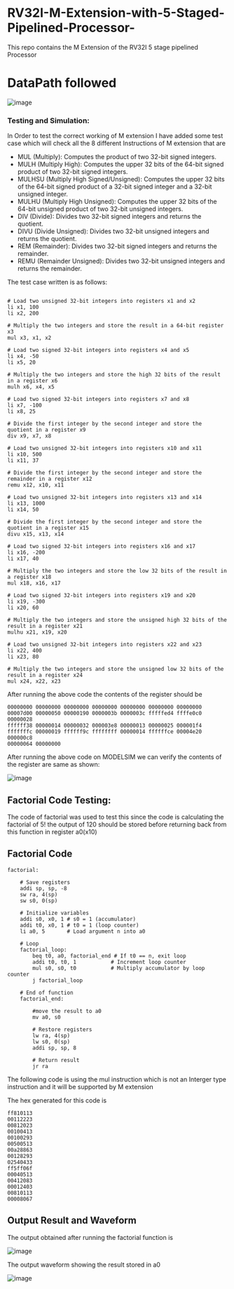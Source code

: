 # RV32I-M-Extension-with-5-Staged-Pipelined-Processor-
This repo contains the M Extension of the RV32I 5 stage pipelined Processor 

# **DataPath followed**

 ![image](https://user-images.githubusercontent.com/104595329/235644200-67e40eca-e6f1-48f5-b0ee-ef27077dd0df.png)


### **Testing and Simulation:**
In Order to test the correct working of M extension I have added some test case which will check all the 8 different Instructions of M extension  that are

- MUL (Multiply): Computes the product of two 32-bit signed integers.
- MULH (Multiply High): Computes the upper 32 bits of the 64-bit signed product of two 32-bit signed integers.
- MULHSU (Multiply High Signed/Unsigned): Computes the upper 32 bits of the 64-bit signed product of a 32-bit signed integer and a 32-bit unsigned integer.
- MULHU (Multiply High Unsigned): Computes the upper 32 bits of the 64-bit unsigned product of two 32-bit unsigned integers.
- DIV (Divide): Divides two 32-bit signed integers and returns the quotient.
- DIVU (Divide Unsigned): Divides two 32-bit unsigned integers and returns the quotient.
- REM (Remainder): Divides two 32-bit signed integers and returns the remainder.
- REMU (Remainder Unsigned): Divides two 32-bit unsigned integers and returns the remainder.

The test case written is as follows:
```

# Load two unsigned 32-bit integers into registers x1 and x2
li x1, 100
li x2, 200

# Multiply the two integers and store the result in a 64-bit register x3
mul x3, x1, x2

# Load two signed 32-bit integers into registers x4 and x5
li x4, -50
li x5, 20

# Multiply the two integers and store the high 32 bits of the result in a register x6
mulh x6, x4, x5

# Load two signed 32-bit integers into registers x7 and x8
li x7, -100
li x8, 25

# Divide the first integer by the second integer and store the quotient in a register x9
div x9, x7, x8

# Load two unsigned 32-bit integers into registers x10 and x11
li x10, 500
li x11, 37

# Divide the first integer by the second integer and store the remainder in a register x12
remu x12, x10, x11

# Load two unsigned 32-bit integers into registers x13 and x14
li x13, 1000
li x14, 50

# Divide the first integer by the second integer and store the quotient in a register x15
divu x15, x13, x14

# Load two signed 32-bit integers into registers x16 and x17
li x16, -200
li x17, 40

# Multiply the two integers and store the low 32 bits of the result in a register x18
mul x18, x16, x17

# Load two signed 32-bit integers into registers x19 and x20
li x19, -300
li x20, 60

# Multiply the two integers and store the unsigned high 32 bits of the result in a register x21
mulhu x21, x19, x20

# Load two unsigned 32-bit integers into registers x22 and x23
li x22, 400
li x23, 80

# Multiply the two integers and store the unsigned low 32 bits of the result in a register x24
mul x24, x22, x23
```

After running the above code the contents of the register should be 

```
00000000 00000000 00000000 00000000 00000000 00000000 00000000 00007d00 00000050 00000190 0000003b 0000003c fffffed4 ffffe0c0 00000028
ffffff38 00000014 00000032 000003e8 00000013 00000025 000001f4 fffffffc 00000019 ffffff9c ffffffff 00000014 ffffffce 00004e20 000000c8
00000064 00000000
```

After running the above code on MODELSIM we can verify the contents of the register are same as shown:

 ![image](https://user-images.githubusercontent.com/104595329/235796124-542aba51-6dad-4729-b975-0e605564a68e.png)

## Factorial Code Testing:

The code of factorial was used to test this since the code is calculating the factorial of 5! the output of 120 should be stored before returning back from this function in register a0(x10) 


## **Factorial Code**

```
factorial:

    # Save registers
    addi sp, sp, -8
    sw ra, 4(sp)
    sw s0, 0(sp)

    # Initialize variables
    addi s0, x0, 1 # s0 = 1 (accumulator)
    addi t0, x0, 1 # t0 = 1 (loop counter)
    li a0, 5       # Load argument n into a0

    # Loop
    factorial_loop:
        beq t0, a0, factorial_end # If t0 == n, exit loop
        addi t0, t0, 1           # Increment loop counter
        mul s0, s0, t0           # Multiply accumulator by loop counter
        j factorial_loop

    # End of function
    factorial_end:
        
        #move the result to a0
        mv a0, s0 

        # Restore registers
        lw ra, 4(sp)
        lw s0, 0(sp)
        addi sp, sp, 8
        
        # Return result
        jr ra

```
The following code is using the mul instruction which is not an Interger type instruction and it will be supported by M extension

The hex generated for this code is 

```
ff810113
00112223
00812023
00100413
00100293
00500513
00a28863
00128293
02540433
ff5ff06f
00040513
00412083
00012403
00810113
00008067
```
## Output Result and Waveform
The output obtained after running the factorial function  is 


 ![image](https://user-images.githubusercontent.com/104595329/235783797-2a17f9f7-e17a-4ecc-bdce-cc7275f3ff23.png)
 
 The output waveform showing the result stored in a0
 
 ![image](https://user-images.githubusercontent.com/104595329/235786860-62545096-cd48-4e5e-a742-5d60659682b5.png)



